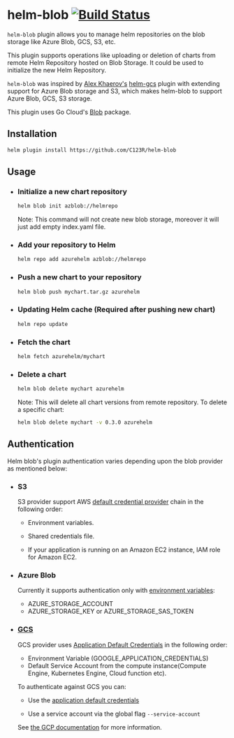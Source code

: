 # helm-blob [![Build Status](https://travis-ci.org/C123R/helm-blob.svg?branch=master)](https://travis-ci.org/C123R/helm-blob)

`helm-blob` plugin allows you to manage helm repositories on the blob storage like Azure Blob, GCS, S3, etc.

This plugin supports operations like uploading or deletion of charts from remote Helm Repository hosted on Blob Storage. It could be used to initialize the new Helm Repository.

`helm-blob` was inspired by [Alex Khaerov's](https://github.com/hayorov) [helm-gcs](https://github.com/hayorov/helm-gcs) plugin with extending support for Azure Blob storage and S3, which makes helm-blob to support Azure Blob, GCS, S3 storage.

This plugin uses Go Cloud's [Blob](https://gocloud.dev/howto/blob/) package.

## Installation

```sh
helm plugin install https://github.com/C123R/helm-blob
```

## Usage

- ### Initialize a new chart repository

  ```sh
  helm blob init azblob://helmrepo
  ```

  Note: This command will not create new blob storage, moreover
  it will just add empty index.yaml file.

- ### Add your repository to Helm

  ```sh
  helm repo add azurehelm azblob://helmrepo
  ```

- ### Push a new chart to your repository

  ```sh
  helm blob push mychart.tar.gz azurehelm
  ```

- ### Updating Helm cache (Required after pushing new chart)

  ```sh
  helm repo update
  ```

- ### Fetch the chart

  ```sh
  helm fetch azurehelm/mychart
  ```

- ### Delete a chart

  ```sh
  helm blob delete mychart azurehelm
  ```

  Note: This will delete all chart versions from remote repository. To delete a specific chart:

  ```sh
  helm blob delete mychart -v 0.3.0 azurehelm
  ```

## Authentication

Helm blob's plugin authentication varies depending upon the blob provider as mentioned below:

- ### S3

  S3 provider support AWS [default credential provider](https://docs.aws.amazon.com/sdk-for-go/v1/developer-guide/configuring-sdk.html#specifying-credentials) chain in the following order:

  - Environment variables.

  - Shared credentials file.

  - If your application is running on an Amazon EC2 instance, IAM role for Amazon EC2.

- ### Azure Blob

  Currently it supports authentication only with [environment variables](https://docs.microsoft.com/en-us/azure/storage/common/storage-azure-cli#set-default-azure-storage-account-environment-variables):

  - AZURE_STORAGE_ACCOUNT
  - AZURE_STORAGE_KEY or AZURE_STORAGE_SAS_TOKEN

- ### [GCS](https://cloud.google.com/docs/authentication/production)

  GCS provider uses [Application Default Credentials](https://cloud.google.com/docs/authentication/production) in the following order:

  - Environment Variable (GOOGLE_APPLICATION_CREDENTIALS)
  - Default Service Account from the compute instance(Compute Engine, Kubernetes Engine, Cloud function etc).

  To authenticate against GCS you can:

  - Use the [application default credentials](https://cloud.google.com/sdk/gcloud/reference/auth/application-default/)

  - Use a service account via the global flag `--service-account`

  See [the GCP documentation](https://cloud.google.com/docs/authentication/production#providing_credentials_to_your_application) for more information.
